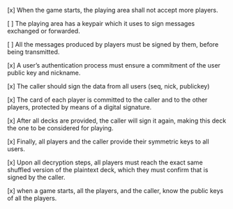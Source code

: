 [x] When the game starts, the playing area shall not accept more players.

[ ] The playing area has a keypair which it uses to sign messages exchanged or forwarded.

[ ] All the messages produced by players must be signed by them, before being transmitted. 

[x] A user’s authentication process must ensure a commitment of the user public key and nickname.

[x] The caller should sign the data from all users (seq, nick, publickey)

[x] The card of each player is committed to the caller and to the other players, protected by means of a digital signature. 

[x] After all decks are provided, the caller will sign it again, making this deck the one to be considered for playing.

[x] Finally, all players and the caller provide their symmetric keys to all users.

[x] Upon all decryption steps, all players must reach the exact same shuffled version of the plaintext deck, which they must confirm that is signed by the caller.

[x] when a game starts, all the players, and the caller, know the public keys of all the players.